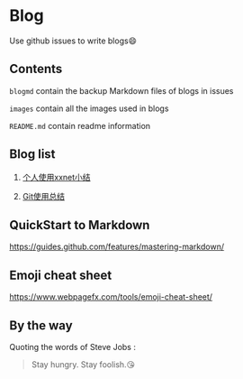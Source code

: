 # Blog
Use github issues to write blogs:smile:

## Contents
`blogmd` contain the backup Markdown files of blogs in issues

`images` contain all the images used in blogs

`README.md` contain readme information

## Blog list
1. [个人使用xxnet小结](https://github.com/uniqueyehu/blog/issues/1)

2. [Git使用总结](https://github.com/uniqueyehu/blog/issues/2)

## QuickStart to Markdown
https://guides.github.com/features/mastering-markdown/

## Emoji cheat sheet
https://www.webpagefx.com/tools/emoji-cheat-sheet/

## By the way
Quoting the words of Steve Jobs :
> Stay hungry. Stay foolish.:kissing_heart:
